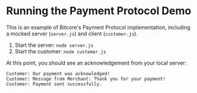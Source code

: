 # Running the Payment Protocol Demo
This is an example of Bitcore's Payment Protocol implementation, including a
mocked server (`server.js`) and client (`customer.js`).

1. Start the server: `node server.js`
2. Start the customer: `node customer.js`

At this point, you should see an acknowledgement from your local server:

```
Customer: Our payment was acknowledged!
Customer: Message from Merchant: Thank you for your payment!
Customer: Payment sent successfully.
```
